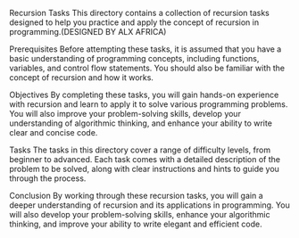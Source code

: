 Recursion Tasks
This directory contains a collection of recursion tasks designed to help you practice and apply the concept of recursion in programming.(DESIGNED BY ALX AFRICA)

Prerequisites
Before attempting these tasks, it is assumed that you have a basic understanding of programming concepts, including functions, variables, and control flow statements. You should also be familiar with the concept of recursion and how it works.

Objectives
By completing these tasks, you will gain hands-on experience with recursion and learn to apply it to solve various programming problems. You will also improve your problem-solving skills, develop your understanding of algorithmic thinking, and enhance your ability to write clear and concise code.

Tasks
The tasks in this directory cover a range of difficulty levels, from beginner to advanced. Each task comes with a detailed description of the problem to be solved, along with clear instructions and hints to guide you through the process.






















Conclusion
By working through these recursion tasks, you will gain a deeper understanding of recursion and its applications in programming. You will also develop your problem-solving skills, enhance your algorithmic thinking, and improve your ability to write elegant and efficient code.
